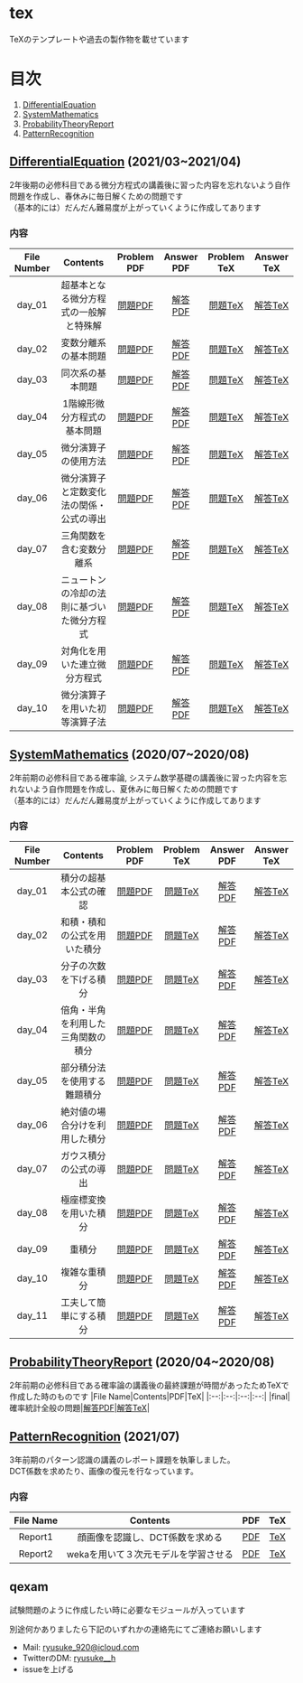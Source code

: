 # tex
TeXのテンプレートや過去の製作物を載せています

# 目次
1. [DifferentialEquation](https://github.com/ryusuke920/tex/tree/main/DifferentialEquation)
2. [SystemMathematics](https://github.com/ryusuke920/tex/tree/main/SystemMathematics)
3. [ProbabilityTheoryReport](https://github.com/ryusuke920/tex/tree/main/ProbabilityTheoryReport)
4. [PatternRecognition](https://github.com/ryusuke920/tex/tree/main/PatternRecognition)


## [DifferentialEquation](https://github.com/ryusuke920/tex/tree/main/DifferentialEquation) (2021/03~2021/04)
2年後期の必修科目である微分方程式の講義後に習った内容を忘れないよう自作問題を作成し、春休みに毎日解くための問題です  
（基本的には）だんだん難易度が上がっていくように作成してあります

### 内容
|File Number|Contents|Problem PDF|Answer PDF|Problem TeX|Answer TeX|
|:--:|:--:|:--:|:--:|:--:|:--:|
|day_01|超基本となる微分方程式の一般解と特殊解|[問題PDF](https://github.com/ryusuke920/tex/blob/main/DifferentialEquation/problem/day_1.pdf)|[解答PDF](https://github.com/ryusuke920/tex/blob/main/DifferentialEquation/answer/day_1.pdf)|[問題TeX](https://github.com/ryusuke920/tex/blob/main/DifferentialEquation/problem/day_1.tex)|[解答TeX](https://github.com/ryusuke920/tex/blob/main/DifferentialEquation/answer/day_1.tex)|
|day_02|変数分離系の基本問題|[問題PDF](https://github.com/ryusuke920/tex/blob/main/DifferentialEquation/problem/day_2.pdf)|[解答PDF](https://github.com/ryusuke920/tex/blob/main/DifferentialEquation/answer/day_2.pdf)|[問題TeX](https://github.com/ryusuke920/tex/blob/main/DifferentialEquation/problem/day_2.tex)|[解答TeX](https://github.com/ryusuke920/tex/blob/main/DifferentialEquation/answer/day_2.tex)|
|day_03|同次系の基本問題|[問題PDF](https://github.com/ryusuke920/tex/blob/main/DifferentialEquation/problem/day_3.pdf)|[解答PDF](https://github.com/ryusuke920/tex/blob/main/DifferentialEquation/answer/day_3.pdf)|[問題TeX](https://github.com/ryusuke920/tex/blob/main/DifferentialEquation/problem/day_3.tex)|[解答TeX](https://github.com/ryusuke920/tex/blob/main/DifferentialEquation/answer/day_3.tex)|
|day_04|1階線形微分方程式の基本問題|[問題PDF](https://github.com/ryusuke920/tex/blob/main/DifferentialEquation/problem/day_4.pdf)|[解答PDF](https://github.com/ryusuke920/tex/blob/main/DifferentialEquation/answer/day_4.pdf)|[問題TeX](https://github.com/ryusuke920/tex/blob/main/DifferentialEquation/problem/day_4.tex)|[解答TeX](https://github.com/ryusuke920/tex/blob/main/DifferentialEquation/answer/day_4.tex)|
|day_05|微分演算子の使用方法|[問題PDF](https://github.com/ryusuke920/tex/blob/main/DifferentialEquation/problem/day_5.pdf)|[解答PDF](https://github.com/ryusuke920/tex/blob/main/DifferentialEquation/answer/day_5.pdf)|[問題TeX](https://github.com/ryusuke920/tex/blob/main/DifferentialEquation/problem/day_5.tex)|[解答TeX](https://github.com/ryusuke920/tex/blob/main/DifferentialEquation/answer/day_5.tex)|
|day_06|微分演算子と定数変化法の関係・公式の導出|[問題PDF](https://github.com/ryusuke920/tex/blob/main/DifferentialEquation/problem/day_6.pdf)|[解答PDF](https://github.com/ryusuke920/tex/blob/main/DifferentialEquation/answer/day_6.pdf)|[問題TeX](https://github.com/ryusuke920/tex/blob/main/DifferentialEquation/problem/day_6.tex)|[解答TeX](https://github.com/ryusuke920/tex/blob/main/DifferentialEquation/answer/day_6.tex)|
|day_07|三角関数を含む変数分離系|[問題PDF](https://github.com/ryusuke920/tex/blob/main/DifferentialEquation/problem/day_7.pdf)|[解答PDF](https://github.com/ryusuke920/tex/blob/main/DifferentialEquation/answer/day_7.pdf)|[問題TeX](https://github.com/ryusuke920/tex/blob/main/DifferentialEquation/problem/day_7.tex)|[解答TeX](https://github.com/ryusuke920/tex/blob/main/DifferentialEquation/answer/day_7.tex)|
|day_08|ニュートンの冷却の法則に基づいた微分方程式|[問題PDF](https://github.com/ryusuke920/tex/blob/main/DifferentialEquation/problem/day_8.pdf)|[解答PDF](https://github.com/ryusuke920/tex/blob/main/DifferentialEquation/answer/day_8.pdf)|[問題TeX](https://github.com/ryusuke920/tex/blob/main/DifferentialEquation/problem/day_8.tex)|[解答TeX](https://github.com/ryusuke920/tex/blob/main/DifferentialEquation/answer/day_8.tex)|
|day_09|対角化を用いた連立微分方程式|[問題PDF](https://github.com/ryusuke920/tex/blob/main/DifferentialEquation/problem/day_9.pdf)|[解答PDF](https://github.com/ryusuke920/tex/blob/main/DifferentialEquation/answer/day_9.pdf)|[問題TeX](https://github.com/ryusuke920/tex/blob/main/DifferentialEquation/problem/day_9.tex)|[解答TeX](https://github.com/ryusuke920/tex/blob/main/DifferentialEquation/answer/day_9.tex)|
|day_10|微分演算子を用いた初等演算子法|[問題PDF](https://github.com/ryusuke920/tex/blob/main/DifferentialEquation/problem/day_10.pdf)|[解答PDF](https://github.com/ryusuke920/tex/blob/main/DifferentialEquation/answer/day_10.pdf)|[問題TeX](https://github.com/ryusuke920/tex/blob/main/DifferentialEquation/problem/day_10.tex)|[解答TeX](https://github.com/ryusuke920/tex/blob/main/DifferentialEquation/answer/day_10.tex)|

## [SystemMathematics](https://github.com/ryusuke920/tex/tree/main/SystemMathematics) (2020/07~2020/08)
2年前期の必修科目である確率論, システム数学基礎の講義後に習った内容を忘れないよう自作問題を作成し、夏休みに毎日解くための問題です  
（基本的には）だんだん難易度が上がっていくように作成してあります

### 内容
|File Number|Contents|Problem PDF|Problem TeX|Answer PDF|Answer TeX|
|:--:|:--:|:--:|:--:|:--:|:--:|
|day_01|積分の超基本公式の確認|[問題PDF](https://github.com/ryusuke920/tex/blob/main/SystemMathematics/problem/PDF/day_01.pdf)|[問題TeX](https://github.com/ryusuke920/tex/blob/main/SystemMathematics/problem/TeX/day_01.tex)|[解答PDF](https://github.com/ryusuke920/tex/blob/main/SystemMathematics/answer/PDF/day_01.pdf)|[解答TeX](https://github.com/ryusuke920/tex/blob/main/SystemMathematics/answer/TeX/day_01.tex)|
|day_02|和積・積和の公式を用いた積分|[問題PDF](https://github.com/ryusuke920/tex/blob/main/SystemMathematics/problem/PDF/day_02.pdf)|[問題TeX](https://github.com/ryusuke920/tex/blob/main/SystemMathematics/problem/TeX/day_02.tex)|[解答PDF](https://github.com/ryusuke920/tex/blob/main/SystemMathematics/answer/PDF/day_02.pdf)|[解答TeX](https://github.com/ryusuke920/tex/blob/main/SystemMathematics/answer/TeX/day_02.tex)|
|day_03|分子の次数を下げる積分|[問題PDF](https://github.com/ryusuke920/tex/blob/main/SystemMathematics/problem/PDF/day_03.pdf)|[問題TeX](https://github.com/ryusuke920/tex/blob/main/SystemMathematics/problem/TeX/day_03.tex)|[解答PDF](https://github.com/ryusuke920/tex/blob/main/SystemMathematics/answer/PDF/day_03.pdf)|[解答TeX](https://github.com/ryusuke920/tex/blob/main/SystemMathematics/answer/TeX/day_03.tex)|
|day_04|倍角・半角を利用した三角関数の積分|[問題PDF](https://github.com/ryusuke920/tex/blob/main/SystemMathematics/problem/PDF/day_04.pdf)|[問題TeX](https://github.com/ryusuke920/tex/blob/main/SystemMathematics/problem/TeX/day_04.tex)|[解答PDF](https://github.com/ryusuke920/tex/blob/main/SystemMathematics/answer/PDF/day_04.pdf)|[解答TeX](https://github.com/ryusuke920/tex/blob/main/SystemMathematics/answer/TeX/day_04.tex)|
|day_05|部分積分法を使用する難題積分|[問題PDF](https://github.com/ryusuke920/tex/blob/main/SystemMathematics/problem/PDF/day_05.pdf)|[問題TeX](https://github.com/ryusuke920/tex/blob/main/SystemMathematics/problem/TeX/day_05.tex)|[解答PDF](https://github.com/ryusuke920/tex/blob/main/SystemMathematics/answer/PDF/day_05.pdf)|[解答TeX](https://github.com/ryusuke920/tex/blob/main/SystemMathematics/answer/TeX/day_05.tex)|
|day_06|絶対値の場合分けを利用した積分|[問題PDF](https://github.com/ryusuke920/tex/blob/main/SystemMathematics/problem/PDF/day_06.pdf)|[問題TeX](https://github.com/ryusuke920/tex/blob/main/SystemMathematics/problem/TeX/day_06.tex)|[解答PDF](https://github.com/ryusuke920/tex/blob/main/SystemMathematics/answer/PDF/day_06.pdf)|[解答TeX](https://github.com/ryusuke920/tex/blob/main/SystemMathematics/answer/TeX/day_06.tex)|
|day_07|ガウス積分の公式の導出|[問題PDF](https://github.com/ryusuke920/tex/blob/main/SystemMathematics/problem/PDF/day_07.pdf)|[問題TeX](https://github.com/ryusuke920/tex/blob/main/SystemMathematics/problem/TeX/day_07.tex)|[解答PDF](https://github.com/ryusuke920/tex/blob/main/SystemMathematics/answer/PDF/day_07.pdf)|[解答TeX](https://github.com/ryusuke920/tex/blob/main/SystemMathematics/answer/TeX/day_07.tex)|
|day_08|極座標変換を用いた積分|[問題PDF](https://github.com/ryusuke920/tex/blob/main/SystemMathematics/problem/PDF/day_08.pdf)|[問題TeX](https://github.com/ryusuke920/tex/blob/main/SystemMathematics/problem/TeX/day_08.tex)|[解答PDF](https://github.com/ryusuke920/tex/blob/main/SystemMathematics/answer/PDF/day_08.pdf)|[解答TeX](https://github.com/ryusuke920/tex/blob/main/SystemMathematics/answer/TeX/day_08.tex)|
|day_09|重積分|[問題PDF](https://github.com/ryusuke920/tex/blob/main/SystemMathematics/problem/PDF/day_09.pdf)|[問題TeX](https://github.com/ryusuke920/tex/blob/main/SystemMathematics/problem/TeX/day_09.tex)|[解答PDF](https://github.com/ryusuke920/tex/blob/main/SystemMathematics/answer/PDF/day_09.pdf)|[解答TeX](https://github.com/ryusuke920/tex/blob/main/SystemMathematics/answer/TeX/day_09.tex)|
|day_10|複雑な重積分|[問題PDF](https://github.com/ryusuke920/tex/blob/main/SystemMathematics/problem/PDF/day_10.pdf)|[問題TeX](https://github.com/ryusuke920/tex/blob/main/SystemMathematics/problem/TeX/day_10.tex)|[解答PDF](https://github.com/ryusuke920/tex/blob/main/SystemMathematics/answer/PDF/day_10.pdf)|[解答TeX](https://github.com/ryusuke920/tex/blob/main/SystemMathematics/answer/TeX/day_10.tex)|
|day_11|工夫して簡単にする積分|[問題PDF](https://github.com/ryusuke920/tex/blob/main/SystemMathematics/problem/PDF/day_11.pdf)|[問題TeX](https://github.com/ryusuke920/tex/blob/main/SystemMathematics/problem/TeX/day_11.tex)|[解答PDF](https://github.com/ryusuke920/tex/blob/main/SystemMathematics/answer/PDF/day_11.pdf)|[解答TeX](https://github.com/ryusuke920/tex/blob/main/SystemMathematics/answer/TeX/day_11.tex)|

## [ProbabilityTheoryReport](https://github.com/ryusuke920/tex/tree/main/ProbabilityTheoryReport) (2020/04~2020/08)
2年前期の必修科目である確率論の講義後の最終課題が時間があったためTeXで作成した時のものです
|File Name|Contents|PDF|TeX|
|:--:|:--:|:--:|:--:|
|final|確率統計全般の問題|[解答PDF](https://github.com/ryusuke920/tex/blob/main/ProbabilityTheoryReport/final.pdf)|[解答TeX](https://github.com/ryusuke920/tex/blob/main/ProbabilityTheoryReport/final.tex)|

## [PatternRecognition](https://github.com/ryusuke920/tex/tree/main/PatternRecognition) (2021/07)
3年前期のパターン認識の講義のレポート課題を執筆しました。  
DCT係数を求めたり、画像の復元を行なっています。

### 内容
|File Name|Contents|PDF|TeX|
|:--:|:--:|:--:|:--:|
|Report1|顔画像を認識し、DCT係数を求める|[PDF](https://github.com/ryusuke920/tex/blob/main/PatternRecognition/Report1/Report1.pdf)|[TeX](https://github.com/ryusuke920/tex/blob/main/PatternRecognition/Report1/Report1.pdf)|
|Report2|wekaを用いて３次元モデルを学習させる|[PDF](https://github.com/ryusuke920/tex/blob/main/PatternRecognition/Report1/Report2.pdf)|[TeX](https://github.com/ryusuke920/tex/blob/main/PatternRecognition/Report1/Report2.pdf)|


## qexam
試験問題のように作成したい時に必要なモジュールが入っています  

別途何かありましたら下記のいずれかの連絡先にてご連絡お願いします
* Mail: ryusuke_920@icloud.com
* TwitterのDM: [ryusuke__h](https://twitter.com/ryusuke__h)
* issueを上げる
